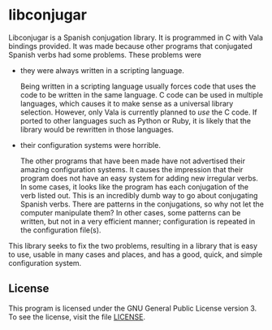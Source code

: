 libconjugar
===========

Libconjugar is a Spanish conjugation library.
It is programmed in C with Vala bindings provided.
It was made because other programs that conjugated Spanish verbs had some problems.
These problems were
* they were always written in a scripting language.

  Being written in a scripting language usually forces code that uses the code to be written in the same language.
  C code can be used in multiple languages, which causes it to make sense as a universal library selection.
  However, only Vala is currently planned to *use* the C code.
  If ported to other languages such as Python or Ruby, it is likely that the library would be rewritten in those languages.
* their configuration systems were horrible.

  The other programs that have been made have not advertised their amazing configuration systems.
  It causes the impression that their program does not have an easy system for adding new irregular verbs.
  In some cases, it looks like the program has each conjugation of the verb listed out.
  This is an incredibly dumb way to go about conjugating Spanish verbs.
  There are patterns in the conjugations, so why not let the computer manipulate them?
  In other cases, some patterns can be written, but not in a very efficient manner; configuration is repeated in the configuration file(s).

This library seeks to fix the two problems, resulting in a library that is easy to use, usable in many cases and places, and has a good, quick, and simple configuration system.

License
-------

This program is licensed under the GNU General Public License version 3.
To see the license, visit the file [LICENSE](LICENSE).
